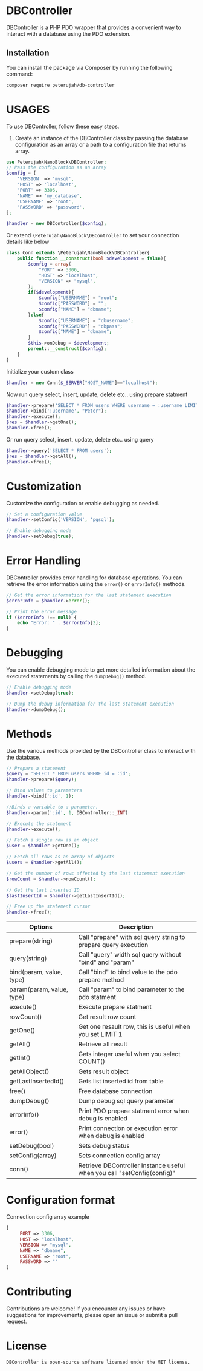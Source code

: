 # DBController

DBController is a PHP PDO wrapper that provides a convenient way to interact with a database using the PDO extension.

## Installation

You can install the package via Composer by running the following command:

```bash
composer require peterujah/db-controller
```

# USAGES

To use DBController, follow these easy steps.

1. Create an instance of the DBController class by passing the database configuration as an array or a path to a configuration file that returns array.


```php
use Peterujah\NanoBlock\DBController;
// Pass the configuration as an array
$config = [
    'VERSION' => 'mysql',
    'HOST' => 'localhost',
    'PORT' => 3306,
    'NAME' => 'my_database',
    'USERNAME' => 'root',
    'PASSWORD' => 'password',
];

$handler = new DBController($config);
```

Or extend `\Peterujah\NanoBlock\DBController` to set your connection details like below

```php
class Conn extends \Peterujah\NanoBlock\DBController{ 
	public function __construct(bool $development = false){
 		$config = array(
			"PORT" => 3306,
			"HOST" => "localhost",
			"VERSION" => "mysql",
		);
		if($development){
			$config["USERNAME"] = "root";
			$config["PASSWORD"] = "";
			$config["NAME"] = "dbname";
		}else{
			$config["USERNAME"] = "dbusername";
			$config["PASSWORD"] = "dbpass";
			$config["NAME"] = "dbname";
		} 
		$this->onDebug = $development;
		parent::__construct($config);
	}
}
```
Initialize your custom class
```php 
$handler = new Conn($_SERVER["HOST_NAME"]=="localhost");
```

Now run query select, insert, update, delete etc.. using prepare statment

```php
$handler->prepare('SELECT * FROM users WHERE username = :username LIMIT 1');
$handler->bind(':username', "Peter");
$handler->execute();
$res = $handler->getOne();
$handler->free();
```

Or run query select, insert, update, delete etc.. using query

```php
$handler->query('SELECT * FROM users');
$res = $handler->getAll();
$handler->free();
```

# Customization

Customize the configuration or enable debugging as needed.

```php
// Set a configuration value
$handler->setConfig('VERSION', 'pgsql');

// Enable debugging mode
$handler->setDebug(true);

```

# Error Handling

DBController provides error handling for database operations. You can retrieve the error information using the `error()` or `errorInfo()` methods.

```php
// Get the error information for the last statement execution
$errorInfo = $handler->error();

// Print the error message
if ($errorInfo !== null) {
    echo "Error: " . $errorInfo[2];
}
```

# Debugging

You can enable debugging mode to get more detailed information about the executed statements by calling the `dumpDebug()` method.

```php
// Enable debugging mode
$handler->setDebug(true);

// Dump the debug information for the last statement execution
$handler->dumpDebug();

```

# Methods

Use the various methods provided by the DBController class to interact with the database.

```php
// Prepare a statement
$query = 'SELECT * FROM users WHERE id = :id';
$handler->prepare($query);

// Bind values to parameters
$handler->bind(':id', 1);

//Binds a variable to a parameter.
$handler->param(':id', 1, DBController::_INT)

// Execute the statement
$handler->execute();

// Fetch a single row as an object
$user = $handler->getOne();

// Fetch all rows as an array of objects
$users = $handler->getAll();

// Get the number of rows affected by the last statement execution
$rowCount = $handler->rowCount();

// Get the last inserted ID
$lastInsertId = $handler->getLastInsertId();

// Free up the statement cursor
$handler->free();
```

| Options         | Description                                                                         |
|-----------------|-------------------------------------------------------------------------------------|
| prepare(string)            | Call "prepare" with sql query string to prepare query execution                                                   |
| query(string)            | Call "query" width sql query without "bind" and "param"                                                  |
| bind(param, value, type)          | Call "bind" to bind value to the pdo prepare method                                  |
| param(param, value, type)           | Call "param" to bind parameter to the pdo statment                                    |
| execute()           | Execute prepare statment                                       |
| rowCount()           | Get result row count                                      |
| getOne()           | Get one resault row, this is useful when you set LIMIT 1                                       |
| getAll()           | Retrieve all result                                      |
| getInt()           | Gets integer useful when you select COUNT()                                      |
| getAllObject()          | Gets result object                                       |
| getLastInsertedId()           | Gets list inserted id from table                                      |
| free()           | Free database connection                                       |
| dumpDebug()           | Dump debug sql query parameter                                      |
| errorInfo()           | Print PDO prepare statment error when debug is enabled                                     |
| error()           | Print connection or execution error when debug is enabled                                     |
| setDebug(bool)           | Sets debug status                                       |
| setConfig(array)           | Sets connection config array                                       |
| conn()           | Retrieve DBController Instance useful when you call "setConfig(config)"                                    |


# Configuration format

Connection config array example 

```php 
[
     PORT => 3306,
     HOST => "localhost",
     VERSION => "mysql",
     NAME => "dbname",
     USERNAME => "root",
     PASSWORD => ""
]
```

# Contributing

Contributions are welcome! If you encounter any issues or have suggestions for improvements, please open an issue or submit a pull request.

# License

```bash
DBController is open-source software licensed under the MIT license.
```


				
